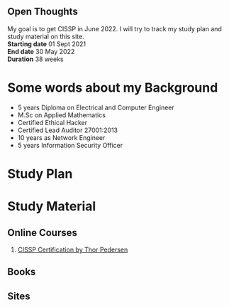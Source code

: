 ## Open Thoughts

My goal is to get CISSP in June 2022. I will try to track my study plan and study material on this site.  
**Starting date** 01 Sept 2021  
**End date** 30 May 2022  
**Duration** 38 weeks  

# Some words about my Background
- 5 years Diploma on Electrical and Computer Engineer
- M.Sc on Applied Mathematics
- Certified Ethical Hacker
- Certified Lead Auditor 27001:2013
- 10 years as Network Engineer
- 5 years Information Security Officer

# Study Plan


# Study Material
## Online Courses
1. [CISSP Certification by Thor Pedersen](https://www.udemy.com/course/cissp-domain-1-2/)

## Books

## Sites
